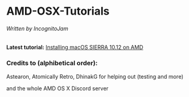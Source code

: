 # AMD-OSX-Tutorials
###### Written by IncognitoJam

**Latest tutorial:** [Installing macOS SIERRA 10.12 on AMD](https://github.com/IncognitoJam/AMD-OSX-Tutorials/tree/master/Sierra_10.12)

### Credits to (alphibetical order):
Astearon, Atomically Retro, DhinakG for helping out (testing and more)

and the whole AMD OS X Discord server
